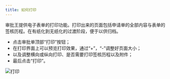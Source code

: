 ```yaml
---
title: 如何打印
---
```


审批王提供电子表单的打印功能。打印出来的页面包括申请单的全部内容与表单的签核历程。在有纸化到无纸化的过渡阶段，便于以供归档。
- 点击审批单顶部“打印”按钮；
- 在打印界面上可以预览打印效果，通过“+”，“-”调整好页面大小；
- 以及调整横向或纵向打印、是否需要打印签核历程以及附件；
- 最后点击“打印”。

![打印](/assets/workflow/打印.png)
